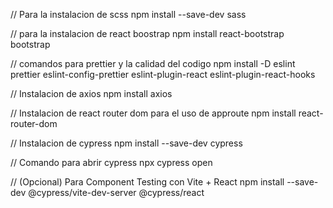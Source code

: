// Para la instalacion de scss 
npm install --save-dev sass


// para la instalacion de react boostrap
npm install react-bootstrap bootstrap

// comandos para prettier y la calidad del codigo 
npm install -D eslint prettier eslint-config-prettier eslint-plugin-react eslint-plugin-react-hooks

// Instalacion de axios
npm install axios


// Instalacion de react router dom para el uso de approute
npm install react-router-dom

// Instalacion de cypress
npm install --save-dev cypress

// Comando para abrir cypress
npx cypress open

// (Opcional) Para Component Testing con Vite + React
npm install --save-dev @cypress/vite-dev-server @cypress/react
